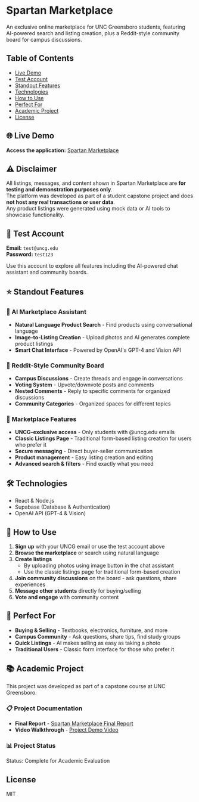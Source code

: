 # Spartan Marketplace

An exclusive online marketplace for UNC Greensboro students, featuring AI-powered search and listing creation, plus a Reddit-style community board for campus discussions.

## Table of Contents

- [Live Demo](#-live-demo)
- [Test Account](#-test-account)
- [Standout Features](#-standout-features)
- [Technologies](#-technologies)
- [How to Use](#-how-to-use)
- [Perfect For](#-perfect-for)
- [Academic Project](#-academic-project)
- [License](#-license)

## 🌐 Live Demo

**Access the application:** [Spartan Marketplace](https://spartan-marketplace.onrender.com)

## ⚠️ Disclaimer
All listings, messages, and content shown in Spartan Marketplace are **for testing and demonstration purposes only**.  
The platform was developed as part of a student capstone project and does **not host any real transactions or user data**.  
Any product listings were generated using mock data or AI tools to showcase functionality.


## 🔑 Test Account

**Email:** `test@uncg.edu`  
**Password:** `test123`

Use this account to explore all features including the AI-powered chat assistant and community boards.

## ⭐ Standout Features

### 🤖 AI Marketplace Assistant
- **Natural Language Product Search** - Find products using conversational language
- **Image-to-Listing Creation** - Upload photos and AI generates complete product listings
- **Smart Chat Interface** - Powered by OpenAI's GPT-4 and Vision API

### 💬 Reddit-Style Community Board
- **Campus Discussions** - Create threads and engage in conversations
- **Voting System** - Upvote/downvote posts and comments
- **Nested Comments** - Reply to specific comments for organized discussions
- **Community Categories** - Organized spaces for different topics

### 🛒 Marketplace Features
- **UNCG-exclusive access** - Only students with @uncg.edu emails
- **Classic Listings Page** - Traditional form-based listing creation for users who prefer it
- **Secure messaging** - Direct buyer-seller communication
- **Product management** - Easy listing creation and editing
- **Advanced search & filters** - Find exactly what you need

## 🛠 Technologies

- React & Node.js
- Supabase (Database & Authentication)
- OpenAI API (GPT-4 & Vision)

## 📝 How to Use

1. **Sign up** with your UNCG email or use the test account above
2. **Browse the marketplace** or search using natural language
3. **Create listings** 
   - By uploading photos using image button in the chat assistant
    - Use the classic listings page for traditional form-based creation
4. **Join community discussions** on the board - ask questions, share experiences
5. **Message other students** directly for buying/selling
6. **Vote and engage** with community content

## 🎯 Perfect For

- **Buying & Selling** - Textbooks, electronics, furniture, and more
- **Campus Community** - Ask questions, share tips, find study groups
- **Quick Listings** - AI makes selling as easy as taking a photo
- **Traditional Users** - Classic form interface for those who prefer it

## 📚 Academic Project

This project was developed as part of a capstone course at UNC Greensboro.

### 📋 Project Documentation
- **Final Report** - [Spartan Marketplace Final Report](https://docs.google.com/document/d/1Sn_Q7ohpRkc4gQnwGkh3GCW2SYAUOVckiIAPf9azCJc/edit?tab=t.0)
- **Video Walkthrough** - [Project Demo Video](https://www.youtube.com/watch?v=5FPOsDh9m3A)

### 📊 Project Status
Status: Complete for Academic Evaluation

## License

MIT
